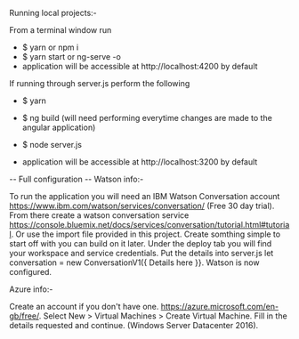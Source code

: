 Running local projects:- 

From a terminal window run 
 - $ yarn or npm i
 - $ yarn start or ng-serve -o
 - application will be accessible at http://localhost:4200 by default

 If running through server.js perform the following
 - $ yarn
 - $ ng build (will need performing everytime changes are made to the angular application)
 - $ node server.js

 - application will be accessible at http://localhost:3200 by default


-- Full configuration -- 
Watson info:- 

To run the application you will need an IBM Watson Conversation account https://www.ibm.com/watson/services/conversation/ (Free 30 day trial). From there create a watson conversation service https://console.bluemix.net/docs/services/conversation/tutorial.html#tutorial. Or use the import file provided in this project. Create somthing simple to start off with you can build on it later. Under the deploy tab you will find your workspace and service credentials. Put the details into server.js let conversation = new ConversationV1({ Details here }}. Watson is now configured.

Azure info:-   

Create an account if you don't have one. https://azure.microsoft.com/en-gb/free/. Select New > Virtual Machines > Create Virtual Machine. Fill in the details requested and continue. (Windows Server Datacenter 2016).


